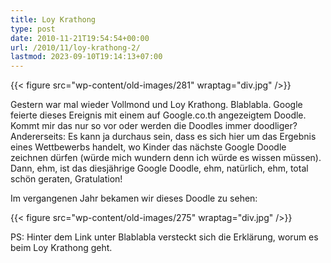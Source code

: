 ```yaml
---
title: Loy Krathong
type: post
date: 2010-11-21T19:54:54+00:00
url: /2010/11/loy-krathong-2/
lastmod: 2023-09-10T19:14:13+07:00
---
```

{{< figure src="wp-content/old-images/281" wraptag="div.jpg" />}}

Gestern war mal wieder Vollmond und Loy Krathong. Blablabla. Google feierte dieses Ereignis mit einem auf Google.co.th angezeigtem Doodle. Kommt mir das nur so vor oder werden die Doodles immer doodliger? Andererseits: Es kann ja durchaus sein, dass es sich hier um das Ergebnis eines Wettbewerbs handelt, wo Kinder das nächste Google Doodle zeichnen dürfen (würde mich wundern denn ich würde es wissen müssen). Dann, ehm, ist das diesjährige Google Doodle, ehm, natürlich, ehm, total schön geraten, Gratulation!

Im vergangenen Jahr bekamen wir dieses Doodle zu sehen:

{{< figure src="wp-content/old-images/275" wraptag="div.jpg" />}}

PS: Hinter dem Link unter Blablabla versteckt sich die Erklärung, worum es beim Loy Krathong geht.
